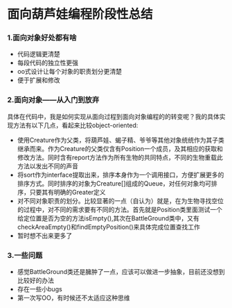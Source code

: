 # 面向葫芦娃编程阶段性总结
### 1.面向对象好处都有啥
- 代码逻辑更清楚
- 每段代码的独立性更强
- oo式设计让每个对象的职责划分更清楚
- 便于扩展和修改

### 2.面向对象——从入门到放弃
具体在代码中，我是如何实现从面向过程到面向对象编程的的转变呢？我的具体实现方法有以下几点，看起来比较object-oriented:

- 使用Creature作为父类，将葫芦娃、蝎子精、爷爷等其他对象统统作为其子类继承而来。作为Creature的父类仅含有Position一个成员，及其相应的获取和修改方法。同时含有report方法作为所有生物的共同特点，不同的生物重载此方法以发出不同的声音
- 将sort作为interface提取出来，排序本身作为一个调用接口，方便扩展更多的排序方式。同时排序的对象为Creature[]组成的Queue，对任何对象均可排序，只要其有明确的Greater定义
- 对不同对象职责的划分。比较显著的一点（自认为）就是，在为生物寻找空位的过程中，对不同的需求要有不同的方法。首先就是Position类里面测试一个给定位置是否为空的方法isEmpty(),其次在BattleGround类中，又有checkAreaEmpty()和findEmptyPosition()来具体完成位置查找工作
- 暂时想不出来更多了

### 3.一些问题
- 感觉BattleGround类还是臃肿了一点，应该可以做进一步抽象，目前还没想到比较好的办法
- 存在一些小bugs
- 第一次写OO，有时候还不太适应这种思维
	
